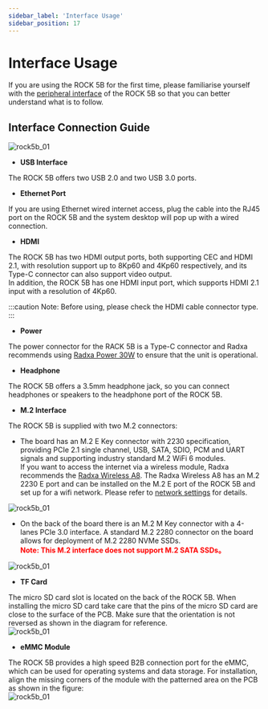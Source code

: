 ```yaml
---
sidebar_label: 'Interface Usage'
sidebar_position: 17
---
```


# Interface Usage

If you are using the ROCK 5B for the first time, please familiarise yourself with the [peripheral interface](../hardware/hardware-details) of the ROCK 5B so that you can better understand what is to follow.
## Interface Connection Guide

![rock5b_01](/img/rock5b/rock5b-interface-1.webp)

- **USB Interface**  

The ROCK 5B offers two USB 2.0 and two USB 3.0 ports.  

- **Ethernet Port**  

If you are using Ethernet wired internet access, 
plug the cable into the RJ45 port on the ROCK 5B and the system desktop will pop up with a wired connection.  

- **HDMI**  

The ROCK 5B has two HDMI output ports, both supporting CEC and HDMI 2.1, with resolution support up to 8Kp60 and 4Kp60 respectively, and its Type-C connector can also support video output.  
In addition, the ROCK 5B has one HDMI input port, which supports HDMI 2.1 input with a resolution of 4Kp60.  

:::caution
Note: Before using, please check the HDMI cable connector type. 
:::

- **Power**  

The power connector for the RACK 5B is a Type-C connector and Radxa recommends using [Radxa Power 30W](/accessories/pd_30w) to ensure that the unit is operational.    

- **Headphone**

The ROCK 5B offers a 3.5mm headphone jack, so you can connect headphones or speakers to the headphone port of the ROCK 5B.  

- **M.2 Interface**  

The ROCK 5B is supplied with two M.2 connectors: 
  - The board has an M.2 E Key connector with 2230 specification, providing PCIe 2.1 single channel, USB, SATA, SDIO, PCM and UART signals and supporting industry standard M.2 WiFi 6 modules.  
If you want to access the internet via a wireless module, Radxa recommends the [Radxa Wireless A8](/accessories/wireless-a8). 
The Radxa Wireless A8 has an M.2 2230 E port and can be installed on the M.2 E port of the ROCK 5B and set up for a wifi network. 
Please refer to [network settings](/radxa-os/network) for details.  

![rock5b_01](/img/rock5b/rock5b-use-wireless.webp)

  - On the back of the board there is an M.2 M Key connector with a 4-lanes PCIe 3.0 interface. 
A standard M.2 2280 connector on the board allows for deployment of M.2 2280 NVMe SSDs.  
**<font color='red'>Note: This M.2 interface does not support M.2 SATA SSDs。</font>**    

![rock5b_01](/img/rock5b/rock5b-use-ssd.webp)

- **TF Card**  

The micro SD card slot is located on the back of the ROCK 5B. 
When installing the micro SD card take care that the pins of the micro SD card are close to the surface of the PCB. 
Make sure that the orientation is not reversed as shown in the diagram for reference.   
![rock5b_01](/img/rock5b/rock5b-interface-2.webp)   

- **eMMC Module**  

The ROCK 5B provides a high speed B2B connection port for the eMMC, which can be used for operating systems and data storage. 
For installation, align the missing corners of the module with the patterned area on the PCB as shown in the figure:    
![rock5b_01](/img/rock5b/rock5b-interface-3.webp)
